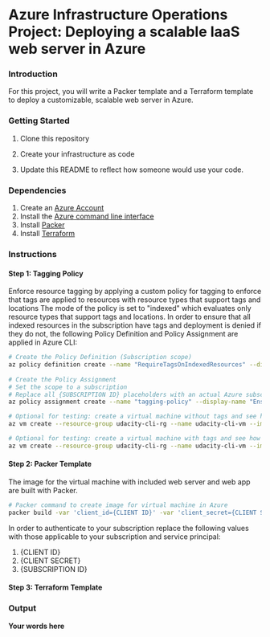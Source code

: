 # Azure Infrastructure Operations Project: Deploying a scalable IaaS web server in Azure

### Introduction
For this project, you will write a Packer template and a Terraform template to deploy a customizable, scalable web server in Azure.

### Getting Started
1. Clone this repository

2. Create your infrastructure as code

3. Update this README to reflect how someone would use your code.

### Dependencies
1. Create an [Azure Account](https://portal.azure.com) 
2. Install the [Azure command line interface](https://docs.microsoft.com/en-us/cli/azure/install-azure-cli?view=azure-cli-latest)
3. Install [Packer](https://www.packer.io/downloads)
4. Install [Terraform](https://www.terraform.io/downloads.html)

### Instructions
#### Step 1: Tagging Policy
Enforce resource tagging by applying a custom policy for tagging to enforce that tags are applied to resources with resource types that support tags and locations
The mode of the policy is set to "indexed" which evaluates only resource types that support tags and locations. In order to ensure that all indexed resources in the subscription have tags and deployment is denied if they do not, the following Policy Definition and Policy Assignment are applied in Azure CLI:
```bash
# Create the Policy Definition (Subscription scope) 
az policy definition create --name "RequireTagsOnIndexedResources" --display-name "Ensure all indexed resources are tagged" --description "Policy that ensures all indexed resources in the subscription have tags and deny deployment if they do not." --rules RequireTagsOnIndexedResources.Rules.json --mode indexed
 
# Create the Policy Assignment 
# Set the scope to a subscription
# Replace all {SUBSCRIPTION ID} placeholders with an actual Azure subscription ID
az policy assignment create --name "tagging-policy" --display-name "Ensure all indexed resources are tagged Assignment" --scope /subscriptions/{SUBSCRIPTION ID} --policy /subscriptions/{SUBSCRIPTION ID}/providers/Microsoft.Authorization/policyDefinitions/RequireTagsOnIndexedResources

# Optional for testing: create a virtual machine without tags and see how it fails with error code RequestDisallowedByPolicy
az vm create --resource-group udacity-cli-rg --name udacity-cli-vm --image UbuntuLTS --generate-ssh-keys --output json --verbose --admin-username udacity

# Optional for testing: create a virtual machine with tags and see how creation of virtual machine succeeds
az vm create --resource-group udacity-cli-rg --name udacity-cli-vm --image UbuntuLTS --generate-ssh-keys --output json --verbose --admin-username udacity --tags udacity=project
```
#### Step 2: Packer Template
The image for the virtual machine with included web server and web app are built with Packer.
```bash
# Packer command to create image for virtual machine in Azure
packer build -var 'client_id={CLIENT ID}' -var 'client_secret={CLIENT SECRET}' -var 'subscription_id={SUBSCRIPTION ID}' server.json
```
In order to authenticate to your subscription replace the following values with those applicable to your subscription and service principal:
1. {CLIENT ID}
2. {CLIENT SECRET}
3. {SUBSCRIPTION ID}

#### Step 3: Terraform Template
### Output
**Your words here**

